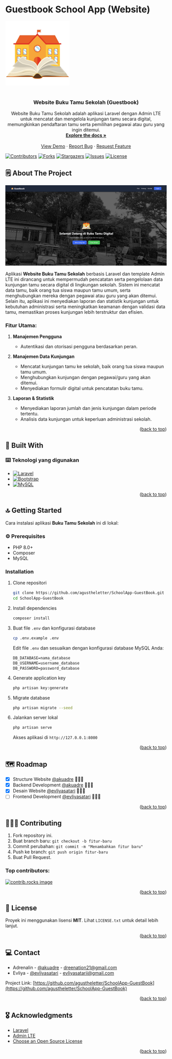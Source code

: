 <!-- Improved compatibility of back to top link: See: https://github.com/othneildrew/Best-README-Template/pull/73 -->
<a id="readme-top"></a>
# Guestbook School App (Website)

<div class="flex justify-center items-center">
    <a href="https://github.com/agustheletter/SchoolApp-GuestBook">
        <img src="git-src/icon.png" alt="Product Logo" width="200">
    </a>
</div>

<!-- PROJECT TITLE -->
<br />
<div align="center">    
<h3 align="center">Website Buku Tamu Sekolah (Guestbook)</h3>
  <p align="center">
    Website Buku Tamu Sekolah adalah aplikasi Laravel dengan Admin LTE untuk mencatat dan mengelola kunjungan tamu secara digital, memungkinkan pendaftaran tamu serta pemilihan pegawai atau guru yang ingin ditemui.
    <br />
    <a href="https://github.com/agustheletter/SchoolApp-GuestBook"><strong>Explore the docs »</strong></a>
    <br />
    <br />
    <a href="https://github.com/agustheletter/SchoolApp-GuestBook">View Demo</a>
    ·
    <a href="https://github.com/agustheletter/SchoolApp-GuestBook/issues">Report Bug</a>
    ·
    <a href="https://github.com/agustheletter/SchoolApp-GuestBook/issues">Request Feature</a>
  </p>
</div>

<!-- PROJECT SHIELDS -->
[![Contributors][contributors-shield]][contributors-url]
[![Forks][forks-shield]][forks-url]
[![Stargazers][stars-shield]][stars-url]
[![Issues][issues-shield]][issues-url]
[![License][license-shield]][license-url]

<!-- TABLE OF CONTENTS -->

<!-- 
<details>
  <summary>Table of Contents</summary>
  <ol>
    <li><a href="#about-the-project">About The Project</a></li>
    <li><a href="#built-with">Built With</a></li>
    <li><a href="#getting-started">Getting Started</a></li>
    <li><a href="#usage">Usage</a></li>
    <li><a href="#roadmap">Roadmap</a></li>
    <li><a href="#contributing">Contributing</a></li>
    <li><a href="#license">License</a></li>
    <li><a href="#contact">Contact</a></li>
    <li><a href="#acknowledgments">Acknowledgments</a></li>
  </ol>
</details> 

-->


<!-- ABOUT THE PROJECT -->
## 🗒️ About The Project

[![Product Name Screen Shot][product-screenshot]](https://github.com/agustheletter/SchoolApp-GuestBook)

Aplikasi **Website Buku Tamu Sekolah** berbasis Laravel dan template Admin LTE ini dirancang untuk mempermudah pencatatan serta pengelolaan data kunjungan tamu secara digital di lingkungan sekolah. Sistem ini mencatat data tamu, baik orang tua siswa maupun tamu umum, serta menghubungkan mereka dengan pegawai atau guru yang akan ditemui. Selain itu, aplikasi ini menyediakan laporan dan statistik kunjungan untuk kebutuhan administrasi serta meningkatkan keamanan dengan validasi data tamu, memastikan proses kunjungan lebih terstruktur dan efisien.

### Fitur Utama:
1. **Manajemen Pengguna**
   - Autentikasi dan otorisasi pengguna berdasarkan peran.
  
2. **Manajemen Data Kunjungan**
   - Mencatat kunjungan tamu ke sekolah, baik orang tua siswa maupun tamu umum.
   - Menghubungkan kunjungan dengan pegawai/guru yang akan ditemui.
   - Menyediakan formulir digital untuk pencatatan buku tamu.

3. **Laporan & Statistik**
   - Menyediakan laporan jumlah dan jenis kunjungan dalam periode tertentu.
   - Analisis data kunjungan untuk keperluan administrasi sekolah.  

<p align="right">(<a href="#readme-top">back to top</a>)</p>

## 🚀 Built With

### ⌨️ Teknologi yang digunakan
* [![Laravel][Laravel.com]][Laravel-url]
* [![Bootstrap][Bootstrap.com]][Bootstrap-url]
* [![MySQL][MySQL.com]][MySQL-url]

<p align="right">(<a href="#readme-top">back to top</a>)</p>

<!-- GETTING STARTED -->
## 🔝 Getting Started

Cara instalasi aplikasi **Buku Tamu Sekolah** ini di lokal:

### ⚙️ Prerequisites
- PHP 8.0+
- Composer
- MySQL

### Installation
1. Clone repositori
   ```sh
   git clone https://github.com/agustheletter/SchoolApp-GuestBook.git
   cd SchoolApp-GuestBook
   ```

2. Install dependencies
   ```sh
   composer install
   ```

3. Buat file `.env` dan konfigurasi database
   ```sh
   cp .env.example .env
   ```
   Edit file `.env` dan sesuaikan dengan konfigurasi database MySQL Anda:
   ```env
   DB_DATABASE=nama_database
   DB_USERNAME=username_database
   DB_PASSWORD=password_database
   ```

4. Generate application key
   ```sh
   php artisan key:generate
   ```

5. Migrate database
   ```sh
   php artisan migrate --seed
   ```

6. Jalankan server lokal
   ```sh
   php artisan serve
   ```
   Akses aplikasi di `http://127.0.0.1:8000`

<p align="right">(<a href="#readme-top">back to top</a>)</p>

<!-- ROADMAP -->
## 🗺️ Roadmap

- [x] Structure Website [@akuadre](https://github.com/akuadre) 👨🏻‍💻
- [x] Backend Development [@akuadre](https://github.com/akuadre) 🧑🏻‍💻
- [x] Desain Website [@evliyasatari](https://github.com/evliyasatari) 🧑🏻‍🎨
- [ ] Frontend Development [@evliyasatari](https://github.com/evliyasatari) 👩🏻‍💻

<p align="right">(<a href="#readme-top">back to top</a>)</p>


<!-- CONTRIBUTING -->
## 🧑🏻‍🚀 Contributing

1. Fork repository ini.
2. Buat branch baru: `git checkout -b fitur-baru`
3. Commit perubahan: `git commit -m "Menambahkan fitur baru"`
4. Push ke branch: `git push origin fitur-baru`
5. Buat Pull Request.

### Top contributors:

<a href="https://github.com/agustheletter/SchoolApp-GuestBook/graphs/contributors">
  <img src="https://contrib.rocks/image?repo=agustheletter/schoolapp-guestbook" alt="contrib.rocks image" />
</a>

<p align="right">(<a href="#readme-top">back to top</a>)</p>

<!-- LICENSE -->
## 📒 License

Proyek ini menggunakan lisensi **MIT**. Lihat `LICENSE.txt` untuk detail lebih lanjut.

<p align="right">(<a href="#readme-top">back to top</a>)</p>

<!-- CONTACT -->
## 💻 Contact

- Adrenalin - [@akuadre](https://github.com/akuadre) - dreenation21@gmail.com
- Evliya - [@evliyasatari](https://github.com/evliyasatari) - evliyasatarii@gmail.com

Project Link: [https://github.com/agustheletter/SchoolApp-GuestBook](https://github.com/agustheletter/SchoolApp-GuestBook)

<p align="right">(<a href="#readme-top">back to top</a>)</p>

<!-- ACKNOWLEDGMENTS -->
## 🎖️ Acknowledgments

- [Laravel](https://laravel.com)
- [Admin LTE](https://adminlte.io)
- [Choose an Open Source License](https://choosealicense.com)

<p align="right">(<a href="#readme-top">back to top</a>)</p>

<!-- MARKDOWN LINKS & IMAGES -->
[contributors-shield]: https://img.shields.io/github/contributors/agustheletter/SchoolApp-GuestBook.svg?style=for-the-badge
[contributors-url]: https://github.com/agustheletter/SchoolApp-GuestBook/graphs/contributors
[forks-shield]: https://img.shields.io/github/forks/agustheletter/SchoolApp-GuestBook.svg?style=for-the-badge
[forks-url]: https://github.com/agustheletter/SchoolApp-GuestBook/network/members
[stars-shield]: https://img.shields.io/github/stars/agustheletter/SchoolApp-GuestBook.svg?style=for-the-badge
[stars-url]: https://github.com/agustheletter/SchoolApp-GuestBook/stargazers
[issues-shield]: https://img.shields.io/github/issues/agustheletter/SchoolApp-GuestBook.svg?style=for-the-badge
[issues-url]: https://github.com/agustheletter/SchoolApp-GuestBook/issues
[license-shield]: https://img.shields.io/github/license/agustheletter/SchoolApp-GuestBook.svg?style=for-the-badge
[license-url]: https://github.com/agustheletter/SchoolApp-GuestBook/blob/master/LICENSE.txt
[product-screenshot]: git-src/guestbook-user.png
[admin-screenshot]: git-src/icon.png
[Laravel.com]: https://img.shields.io/badge/Laravel-FF2D20?style=for-the-badge&logo=laravel&logoColor=white
[Laravel-url]: https://laravel.com
[Bootstrap.com]: https://img.shields.io/badge/Bootstrap-563D7C?style=for-the-badge&logo=bootstrap&logoColor=white
[Bootstrap-url]: https://getbootstrap.com
[MySQL.com]: https://img.shields.io/badge/MySQL-4479A1?style=for-the-badge&logo=mysql&logoColor=white
[MySQL-url]: https://www.mysql.com
